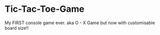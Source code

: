 # Tic-Tac-Toe-Game

My FIRST console game ever.
aka O - X Game but now with customisable board size!!
